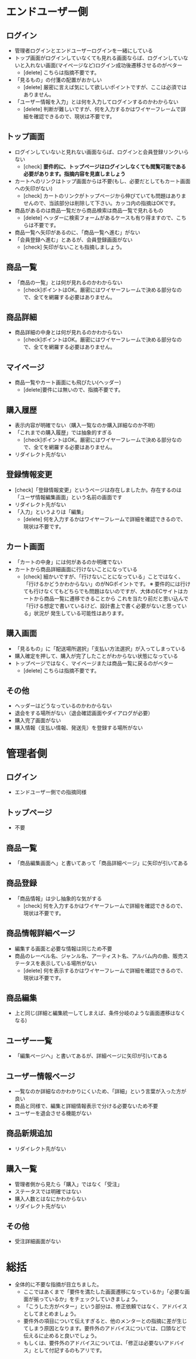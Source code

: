 # エンドユーザー側

## ログイン
- 管理者ログインとエンドユーザーログインを一緒にしている
- トップ画面がログインしていなくても見れる画面ならば、ログインしていないと入れない画面(マイページなど)ログイン成功後遷移させるのがベター
  - [delete] こちらは指摘不要です。
- 「見るもの」の付箋の配置がおかしい
  - [delete] 厳密に言えば気にして欲しいポイントですが、ここは必須ではありません。
- 「ユーザー情報を入力」とは何を入力してログインするのかわからない
  - [delete] 判断が難しいですが、何を入力するかはワイヤーフレームで詳細を確認できるので、現状は不要です。

## トップ画面
- ログインしていないと見れない画面ならば、ログインと会員登録リンクいらない
  - [check] **要件的に、トップページはログインしなくても閲覧可能である必要があります。指摘内容を見直しましょう**
- カートへのリンクはトップ画面からは不要(もし、必要だとしてもカート画面への矢印がない)
  - [check] カートのリンクがトップページから伸びていても問題はありませんので、当該部分は削除して下さい。カッコ内の指摘はOKです。
- 商品があるのは商品一覧だから商品検索は商品一覧で見れるもの
  - [delete] ヘッダーに検索フォームがあるケースも有り得ますので、こちらは不要です。
- 商品一覧へ矢印があるのに、「商品一覧へ進む」がない
- 「会員登録へ進む」とあるが、会員登録画面がない
  - [check] 矢印がないことも指摘しましょう。

## 商品一覧
- 「商品の一覧」とは何が見れるのかわからない
  - [check]ポイントはOK。厳密にはワイヤーフレームで決める部分なので、全てを網羅する必要はありません。

## 商品詳細
- 商品詳細の中身とは何が見れるのかわからない
  - [check]ポイントはOK。厳密にはワイヤーフレームで決める部分なので、全てを網羅する必要はありません。

## マイページ
- 商品一覧やカート画面にも飛びたい(ヘッダー)
  - [delete]要件には無いので、指摘不要です。

## 購入履歴
- 表示内容が明確でない（購入一覧なのか購入詳細なのか不明）
- 「これまでの購入履歴」では抽象的すぎる
  - [check]ポイントはOK。厳密にはワイヤーフレームで決める部分なので、全てを網羅する必要はありません。
- リダイレクト先がない

## 登録情報変更
- [check]「登録情報変更」というページは存在しましたか。存在するのは「ユーザ情報編集画面」という名前の画面です
- リダイレクト先がない
- 「入力」というよりは「編集」
  - [delete] 何を入力するかはワイヤーフレームで詳細を確認できるので、現状は不要です。

## カート画面
- 「カートの中身」には何があるのか明確でない
- カートから商品詳細画面に行けないことになっている
  - [check] 細かいですが、「行けないことになっている」ことではなく、「行けるかどうかわからない」のがNGポイントです。
    ※
    要件的には行けても行けなくてもどちらでも問題はないのですが、大体のECサイトはカートから商品一覧に遷移できることから
    これを当たり前だと思い込んで「行ける想定で書いているけど、設計書上で書く必要がないと思っている」状況が
    発生している可能性はあります。

## 購入画面
- 「見るもの」に「配送場所選択」「支払い方法選択」が入ってしまっている
- 購入確定を押して、購入が完了したことがわからない状態になっている
- トップページではなく、マイページまたは商品一覧に戻るのがベター
  - [delete] こちらは指摘不要です。

## その他
- ヘッダーはどうなっているのかわからない
- 退会をする場所がない（退会確認画面やダイアログが必要）
- 購入完了画面がない
- 購入情報（支払い情報、発送先）を登録する場所がない

# 管理者側

## ログイン
- エンドユーザー側での指摘同様

## トップページ
- 不要

## 商品一覧
- 「商品編集画面へ」と書いてあって「商品詳細ページ」に矢印が引いてある

## 商品登録
- 「商品情報」は少し抽象的な気がする
  - [check] 何を入力するかはワイヤーフレームで詳細を確認できるので、現状は不要です。

## 商品情報詳細ページ
- 編集する画面と必要な情報は同じため不要
- 商品のレーベル名、ジャンル名、アーティスト名、アルバム内の曲、販売ステータスを表示している場所がない
  - [delete] 何を表示するかはワイヤーフレームで詳細を確認できるので、現状は不要です。

## 商品編集
- 上と同じ(詳細と編集統一してしまえば、条件分岐のような画面遷移はなくなる)

## ユーザー一覧
- 「編集ページへ」と書いてあるが、詳細ページに矢印が引いてある

## ユーザー情報ページ
- 一覧なのか詳細なのかわかりにくいため、「詳細」という言葉が入った方が良い
- 商品と同様で、編集と詳細情報表示で分ける必要ないため不要
- ユーザーを退会させる機能がない

## 商品新規追加
- リダイレクト先がない

## 購入一覧
- 管理者側から見たら「購入」ではなく「受注」
- ステータスでは明確ではない
- 購入人数とはなにかわからない
- リダイレクト先がない

## その他
- 受注詳細画面がない


# 総括
- 全体的に不要な指摘が目立ちました。
  - ここではあくまで「要件を満たした画面遷移になっているか」「必要な画面が揃っているか」をチェックしていきましょう。
  - 「こうした方がベター」という部分は、修正依頼ではなく、アドバイスとしてまとめましょう。
  - 要件外の項目について伝えすぎると、他のメンターとの指摘に差が生じてしまう原因となります。要件外のアドバイスについては、口頭などで伝えるに止めると良いでしょう。
  - もしくは、要件外のアドバイスについては、「修正は必要ないアドバイス」として付記するのもアリです。
